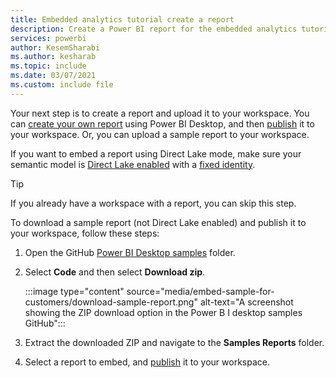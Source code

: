 ```yaml
---
title: Embedded analytics tutorial create a report
description: Create a Power BI report for the embedded analytics tutorials.
services: powerbi
author: KesemSharabi
ms.author: kesharab
ms.topic: include
ms.date: 03/07/2021
ms.custom: include file
---
```


Your next step is to create a report and upload it to your workspace. You can [create your own report](../fundamentals/desktop-getting-started.md#build-reports) using Power BI Desktop, and then [publish](../fundamentals/desktop-getting-started.md#share-your-work) it to your workspace. Or, you can upload a sample report to your workspace.

If you want to embed a report using Direct Lake mode, make sure your semantic model is [Direct Lake enabled](/fabric/get-started/directlake-overview) with a [fixed identity](/fabric/get-started/direct-lake-fixed-identity).

>[!Tip]
>If you already have a workspace with a report, you can skip this step.

To download a sample report (not Direct Lake enabled) and publish it to your workspace, follow these steps:

1. Open the GitHub [Power BI Desktop samples](https://github.com/microsoft/PowerBI-Desktop-Samples) folder.

1. Select **Code** and then select **Download zip**.

    :::image type="content" source="media/embed-sample-for-customers/download-sample-report.png" alt-text="A screenshot showing the ZIP download option in the Power B I desktop samples GitHub":::

1. Extract the downloaded ZIP and navigate to the **Samples Reports** folder.

1. Select a report to embed, and [publish](../fundamentals/desktop-getting-started.md#share-your-work) it to your workspace.
